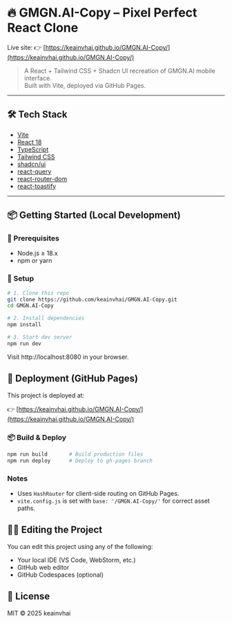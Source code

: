# 🔥 GMGN.AI-Copy – Pixel Perfect React Clone

Live site: 👉 [https://keainvhai.github.io/GMGN.AI-Copy/](https://keainvhai.github.io/GMGN.AI-Copy/)

> A React + Tailwind CSS + Shadcn UI recreation of GMGN.AI mobile interface.  
> Built with Vite, deployed via GitHub Pages.

---

## 🛠️ Tech Stack

- [Vite](https://vitejs.dev/)
- [React 18](https://reactjs.org/)
- [TypeScript](https://www.typescriptlang.org/)
- [Tailwind CSS](https://tailwindcss.com/)
- [shadcn/ui](https://ui.shadcn.com/)
- [react-query](https://tanstack.com/query/latest)
- [react-router-dom](https://reactrouter.com/)
- [react-toastify](https://fkhadra.github.io/react-toastify/)

---

## 📦 Getting Started (Local Development)

### 🔧 Prerequisites

- Node.js ≥ 18.x
- npm or yarn

### 🚀 Setup

```bash
# 1. Clone this repo
git clone https://github.com/keainvhai/GMGN.AI-Copy.git
cd GMGN.AI-Copy

# 2. Install dependencies
npm install

# 3. Start dev server
npm run dev
```
Visit http://localhost:8080 in your browser.

## 🚀 Deployment (GitHub Pages)

This project is deployed at:

👉 [https://keainvhai.github.io/GMGN.AI-Copy/](https://keainvhai.github.io/GMGN.AI-Copy/)

### 📦 Build & Deploy

```bash
npm run build       # Build production files
npm run deploy      # Deploy to gh-pages branch
```

### Notes
- Uses `HashRouter` for client-side routing on GitHub Pages.
- `vite.config.js` is set with `base: '/GMGN.AI-Copy/'` for correct asset paths.


## 👨‍💻 Editing the Project

You can edit this project using any of the following:

- Your local IDE (VS Code, WebStorm, etc.)
- GitHub web editor
- GitHub Codespaces (optional)

## 📄 License

MIT © 2025 keainvhai
